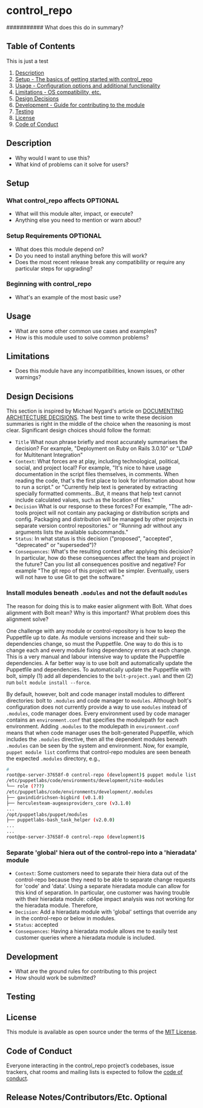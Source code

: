 # control_repo
###########
What does this do in summary?

## Table of Contents
This is just a test 
1. [Description](#description)
1. [Setup - The basics of getting started with control_repo](#setup)
1. [Usage - Configuration options and additional functionality](#usage)
1. [Limitations - OS compatibility, etc.](#limitations)
1. [Design Decisions](#design-decisions)
1. [Development - Guide for contributing to the module](#development)
1. [Testing](#testing)
1. [License](#license)
1. [Code of Conduct](#code-of-conduct)

## Description

* Why would I want to use this?
* What kind of problems can it solve for users?

## Setup

### What control_repo affects **OPTIONAL**

* What will this module alter, impact, or execute?
* Anything else you need to mention or warn about?

### Setup Requirements **OPTIONAL**

* What does this module depend on?  
* Do you need to install anything before this will work?
* Does the most recent release break any compatibility or require any particular steps
for upgrading?

### Beginning with control_repo

* What's an example of the most basic use?

## Usage

* What are some other common use cases and examples?
* How is this module used to solve common problems? 

## Limitations

* Does this module have any incompatibilities, known issues, or other
warnings?

## Design Decisions

This section is inspired by Michael Nygard's article on [DOCUMENTING ARCHITECTURE DECISIONS](https://cognitect.com/blog/2011/11/15/documenting-architecture-decisions).  The best time to write these decision summaries is right in the middle of the choice when the reasoning is most clear.  Significant design choices should follow the format:

* ``Title`` What noun phrase briefly and most accurately summarises the decision?  For example, "Deployment on Ruby on Rails 3.0.10" or "LDAP for Multitenant Integration"
* ``Context``:  What forces are at play, including technological, political, social, and project local? For example, "It's nice to have usage documentation in the script files themselves, in comments. When reading the code, that's the first place to look for information about how to run a script." or "Currently help text is generated by extracting specially formatted comments...But, it means that help text cannot include calculated values, such as the location of files."
* ``Decision`` What is our response to these forces?  For example, "The adr-tools project will not contain any packaging or distribution scripts and config.  Packaging and distribution will be managed by other projects in separate version control repositories." or "Running adr without any arguments lists the available subcommands."
* ``Status``: In what status is this decision ("proposed", "accepted", "deprecated" or "superseded")?
* ``Consequences``:  What's the resulting context after applying this decision?  In particular, how do these consequences affect the team and project in the future?  Can you list all consequences positive and negative?  For example "The git repo of this project will be simpler.  Eventually, users will not have to use Git to get the software."

### Install modules beneath ``.modules`` and not the default ``modules``

The reason for doing this is to make easier alignment with Bolt.  What does alignment with Bolt mean?  Why is this important? What problem does this alignment solve?

One challenge with any module or control-repository is how to keep the Puppetfile up to date.  As module versions increase and their sub-dependencies change, so must the Puppetfile.  One way to do this is to change each and every module fixing dependency errors at each change.  This is a very manual and labour intensive way to update the Puppetfile dependencies.  A far better way is to use bolt and automatically update the Puppetfile and dependencies.  To automatically update the Puppetfile with bolt, simply (1) add all dependencies to the ``bolt-project.yaml`` and then (2) run ``bolt module install --force``.

By default, however, bolt and code manager install modules to different directories: bolt to ``.modules`` and code manager to ``modules``.  Although bolt's configuration does not currently provide a way to use ``modules`` instead of ``.modules``, code manager does.  Every environment used by code manager contains an ``environment.conf`` that specifies the modulepath for each environment.  Adding ``.modules`` to the modulepath in ``environment.conf`` means that when code manager uses the bolt-generated Puppetfile, which includes the ``.modules`` directive, then all the dependent modules beneath ``.modules`` can be seen by the system and environment.  Now, for example, ``puppet module list`` confirms that control-repo modules are seen beneath the expected ``.modules`` directory, e.g.,

```bash
# 
root@pe-server-37658f-0 control-repo (development)$ puppet module list --environment development
/etc/puppetlabs/code/environments/development/site-modules
└── role (???)
/etc/puppetlabs/code/environments/development/.modules
├── gavindidrichsen-bigbird (v0.1.0)
├── herculesteam-augeasproviders_core (v3.1.0)
...
/opt/puppetlabs/puppet/modules
├── puppetlabs-bash_task_helper (v2.0.0)
...
...
root@pe-server-37658f-0 control-repo (development)$ 
```

### Separate 'global' hiera out of the control-repo into a 'hieradata' module

* ``Context``:  Some customers need to separate their hiera data out of the control-repo because they need to be able to separate change requests for 'code' and 'data'.  Using a separate hieradata module can allow for this kind of separation.  In particular, one customer was having trouble with their hieradata module: cd4pe impact analysis was not working for the hieradata module.  Therefore,
* ``Decision``: Add a hieradata module with 'global' settings that override any in the control-repo or below in modules.  
* ``Status``: accepted
* ``Consequences``:  Having a hieradata module allows me to easily test customer queries where a hieradata module is included.

## Development

* What are the ground rules for contributing to this project
* How should work be submitted?

## Testing

## License

This module is available as open source under the terms of the [MIT License](https://opensource.org/licenses/MIT).

## Code of Conduct

Everyone interacting in the  control_repo project’s codebases, issue trackers, chat rooms and mailing lists is expected to follow the [code of conduct](https://github.com/[USERNAME]/control_repo/control_repo/master/CODE_OF_CONDUCT.md).

## Release Notes/Contributors/Etc. **Optional**
